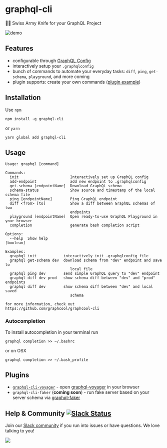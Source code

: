 # graphql-cli

🔪🥒 Swiss Army Knife for your GraphQL Project

![demo](docs/demo.gif)

## Features

- configurable through [GraphQL Config](https://github.com/graphcool/graphql-config)
- interactively setup your `.graphqlconfig`
- bunch of commands to automate your everyday tasks: `diff`, `ping`, `get-schema`, `playground`, and more coming
- plugin supports: create your own commands ([plugin example](./plugin-example))

## Installation
Use `npm`

    npm install -g graphql-cli

or `yarn`

    yarn global add graphql-cli

## Usage
```
Usage: graphql [command]

Commands:
  init                       Interactively set up GraphQL config
  add-endpoint               add new endpoint to .graphqlconfig
  get-schema [endpointName]  Download GraphQL schema
  schema-status              Show source and timestamp of the local schema file
  ping [endpointName]        Ping GraphQL endpoint
  diff <from> [to]           Show a diff between GraphQL schemas of two
                             endpoints
  playground [endpointName]  Open ready-to-use GraphQL Playground in your browser
  completion                 generate bash completion script

Options:
  --help  Show help                                                    [boolean]

Examples:
  graphql init            interactively init .graphqlconfig file
  graphql get-schema dev  download schema from "dev" endpoint and save to
                             local file
  graphql ping dev        send simple GraphQL query to "dev" endpoint
  graphql diff dev prod   show schema diff between "dev" and "prod" endpoints
  graphql diff dev        show schema diff between "dev" and local saved
                             schema

for more information, check out https://github.com/graphcool/graphcool-cli
```

### Autocompletion
To install autocompletion in your terminal run

    graphql completion >> ~/.bashrc

or on OSX

    graphql completion >> ~/.bash_profile

## Plugins

- [`graphql-cli-voyager`](https://github.com/graphcool/graphql-cli-voyager) - open [graphql-voyager](https://github.com/APIs-guru/graphql-voyager) in your browser
- `graphql-cli-faker` (__coming soon__) - run fake server based on your server schema via [graphql-faker](https://github.com/APIs-guru/graphql-faker)



## Help & Community [![Slack Status](https://slack.graph.cool/badge.svg)](https://slack.graph.cool)

Join our [Slack community](http://slack.graph.cool/) if you run into issues or have questions. We love talking to you!

![](http://i.imgur.com/5RHR6Ku.png)
